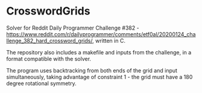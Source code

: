 # CrosswordGrids

Solver for Reddit Daily Programmer Challenge #382 - https://www.reddit.com/r/dailyprogrammer/comments/etf0al/20200124_challenge_382_hard_crossword_grids/, written in C.

The repository also includes a makefile and inputs from the challenge, in a format compatible with the solver.

The program uses backtracking from both ends of the grid and input simultaneously, taking advantage of constraint 1 - the grid must have a 180 degree rotational symmetry.
